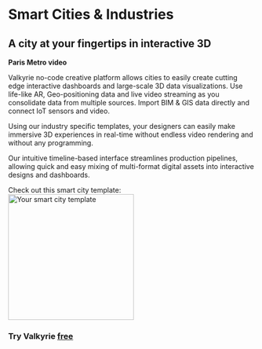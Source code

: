# Smart Cities & Industries
## A city at your fingertips in interactive 3D

**Paris Metro video**

Valkyrie no-code creative platform allows cities to easily create cutting edge interactive dashboards and large-scale 3D data visualizations. Use life-like AR, Geo-positioning data and live video streaming as you consolidate data from multiple sources. Import BIM & GIS data directly and connect IoT sensors and video.  

Using our industry specific templates, your designers can easily make immersive 3D experiences in real-time without endless video rendering and without any programming.  

Our intuitive timeline-based interface streamlines production pipelines, allowing quick and easy mixing of multi-format digital assets into interactive designs and dashboards.  

Check out this smart city template:  
<a href="https://www.talansoft.com/md/docs/home#_Samples_"><img src= "https://cdn2.talansoft.com/ftp/img/www/Industrials-1600x1200.jpg" alt="Your smart city template" width="256"></a>  
### Try Valkyrie [**free**](https://www.talansoft.com/vlk/downloads)  